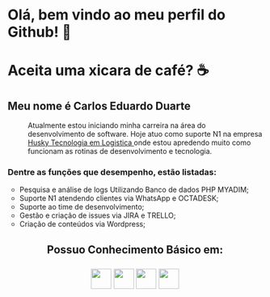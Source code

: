 <html>
    <body>
    <div class="apresentacao";>
        <div>
            <h1> <b> Olá, bem vindo ao meu perfil do Github! 👋 </b> </h1>
            <h1> <b> Aceita uma xicara de café? </b> ☕ </h1>
        </div>
        <div>
            <h2> <b> Meu nome é Carlos Eduardo Duarte </b> </h2>
        </div>
        <div>
            <dl>
                <dd Align="left";>    
                    Atualmente estou iniciando minha carreira na área do desenvolvimento de software.
                    Hoje atuo como suporte N1 na empresa <a href="https://gohusky.net/"> Husky Tecnologia em Logistica </a>
                    onde estou apredendo muito como funcionam as rotinas de desenvolvimento e tecnologia. 
            </dl> 
            <h3> 
                Dentre as funções que desempenho, estão listadas: 
            </h3>  
            <ul type="circle";>
                <li> Pesquisa e análise de logs Utilizando Banco de dados PHP MYADIM; </li>
                <li> Suporte N1 atendendo clientes via WhatsApp e OCTADESK; </li>
                <li> Suporte ao time de desenvolvimento; </li>
                <li> Gestão e criação de issues via JIRA e TRELLO; </li>
                <li> Criação de conteúdos via Wordpress; </li>
            </ul>
        </div>
    </div>
    <div>
    </div>
    <div clas="conhecimento_basico"; Align="center";>
        <h2> 
            Possuo Conhecimento Básico em:
            <br>
            <br>
            <img src="https://cdn.jsdelivr.net/gh/devicons/devicon/icons/html5/html5-original-wordmark.svg"; width="40"; height="40";>
            <img src="https://cdn.jsdelivr.net/gh/devicons/devicon/icons/css3/css3-original-wordmark.svg"; width="40"; height="40";>
            <img src="https://cdn.jsdelivr.net/gh/devicons/devicon/icons/php/php-original.svg"; width="40"; height="40";>
            <img src="https://cdn.jsdelivr.net/gh/devicons/devicon/icons/mysql/mysql-original-wordmark.svg"; width="40"; height="40";>
        </h2>
    </div>
    </body>
</html>
